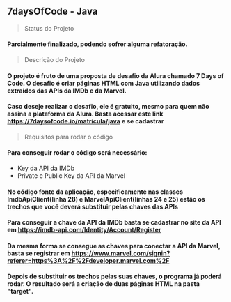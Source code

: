 ## 7daysOfCode - Java

> Status do Projeto

#### Parcialmente finalizado, podendo sofrer alguma refatoração.

> Descrição do Projeto

#### O projeto é fruto de uma proposta de desafio da Alura chamado 7 Days of Code. O desafio é criar páginas HTML com Java utilizando dados extraídos das APIs da IMDb e da Marvel.
#### Caso deseje realizar o desafio, ele é gratuito, mesmo para quem não assina a plataforma da Alura. Basta acessar este link https://7daysofcode.io/matricula/java e se cadastrar

>Requisitos para rodar o código

#### Para conseguir rodar o código será necessário:

+ Key da API da IMDb
+ Private e Public Key da API da Marvel

#### No código fonte da aplicação, especificamente nas classes ImdbApiClient(linha 28) e MarvelApiClient(linhas 24 e 25) estão os trechos que você deverá substituir pelas chaves das APIs
#### Para conseguir a chave da API da IMDb basta se cadastrar no site da API em https://imdb-api.com/Identity/Account/Register
#### Da mesma forma se consegue as chaves para conectar a API da Marvel, basta se registrar em https://www.marvel.com/signin?referer=https%3A%2F%2Fdeveloper.marvel.com%2F
#### Depois de substituir os trechos pelas suas chaves, o programa já poderá rodar. O resultado será a criação de duas páginas HTML na pasta "target". 
